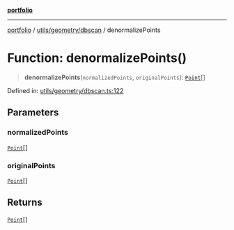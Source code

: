 [**portfolio**](../../../../README.md)

***

[portfolio](../../../../modules.md) / [utils/geometry/dbscan](../README.md) / denormalizePoints

# Function: denormalizePoints()

> **denormalizePoints**(`normalizedPoints`, `originalPoints`): [`Point`](../../../../types/api/interfaces/Point.md)[]

Defined in: [utils/geometry/dbscan.ts:122](https://github.com/tnorlund/Portfolio/blob/fccdc1782e04c729eb12827eaee7d26658b38a0c/portfolio/utils/geometry/dbscan.ts#L122)

## Parameters

### normalizedPoints

[`Point`](../../../../types/api/interfaces/Point.md)[]

### originalPoints

[`Point`](../../../../types/api/interfaces/Point.md)[]

## Returns

[`Point`](../../../../types/api/interfaces/Point.md)[]
